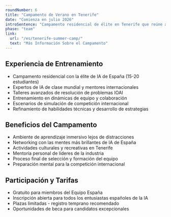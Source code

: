 ```yaml
---
roundNumber: 6
title: "Campamento de Verano en Tenerife"
date: "Comienza en julio 2026"
introSentence: "Campamento residencial de élite en Tenerife que reúne a los mejores talentos de IA de España para la preparación intensiva final con expertos de clase mundial. Gratuito para miembros del Equipo España, abierto a todos los estudiantes apasionados por la IA."
phase: "team"
link:
  url: "/es/tenerife-summer-camp/"
  text: "Más Información Sobre el Campamento"
---
```


## Experiencia de Entrenamiento

- Campamento residencial con la élite de IA de España (15-20 estudiantes)
- Expertos de IA de clase mundial y mentores internacionales
- Talleres avanzados de resolución de problemas IOAI
- Entrenamiento en dinámicas de equipo y colaboración
- Escenarios de simulación de competición internacional
- Refinamiento de habilidades técnicas y desarrollo de estrategias

## Beneficios del Campamento

- Ambiente de aprendizaje inmersivo lejos de distracciones
- Networking con las mentes más brillantes de IA de España
- Actividades culturales y recreativas en Tenerife
- Mentoría personal de líderes de la industria
- Proceso final de selección y formación del equipo
- Preparación mental para la competición internacional

## Participación y Tarifas

- Gratuito para miembros del Equipo España
- Inscripción abierta para todos los entusiastas españoles de la IA
- Plazas limitadas - registro temprano recomendado
- Oportunidades de beca para candidatos excepcionales